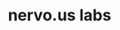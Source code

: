 ---
title: 'nervo.us labs'
url: https://n-e-r-v-o-u-s.com/labs/
image: 1668195677000.png
tags: ["3d print","diy","fabrication","code","parametric"]
description: 'example tools for 3d printable objects'
---